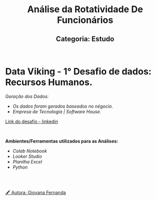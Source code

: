 <div align="center">
   <h1>Análise da Rotatividade De Funcionários</h1>
  <h2>Categoria: Estudo</h2>
</div>

<br>

# **Data Viking - 1° Desafio de dados: Recursos Humanos.**

*Geração dos Dados:*

*  *Os dados foram gerados baseados no négocio.*
*   *Empresa de Tecnologia | Software House.*

[Link do desafio - linkedin](https://www.linkedin.com/posts/data-viking_1%C2%BA-desafio-de-dados-by-data-viking-activity-7195747152193581056-WPrF?utm_source=share&utm_medium=member_desktop)

<br>

**Ambientes/Ferramentas utilizados para as Análises:**
* *Colab Notebook*
* *Looker Studio*
* *Planilha Excel*
* *Python*

<br>
<br>

[🖋 Autora: Giovana Fernanda](https://github.com/GiovanaMerces)
   
